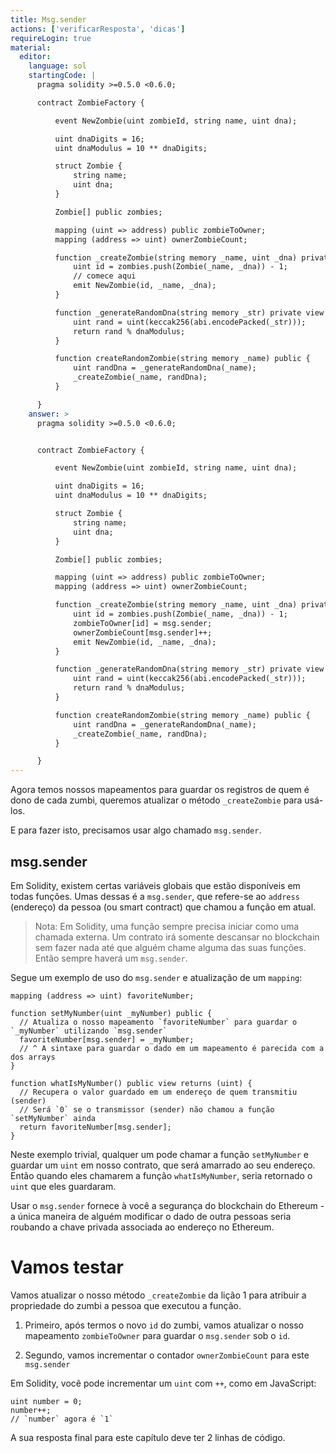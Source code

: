 ```yaml
---
title: Msg.sender
actions: ['verificarResposta', 'dicas']
requireLogin: true
material:
  editor:
    language: sol
    startingCode: |
      pragma solidity >=0.5.0 <0.6.0;

      contract ZombieFactory {

          event NewZombie(uint zombieId, string name, uint dna);

          uint dnaDigits = 16;
          uint dnaModulus = 10 ** dnaDigits;

          struct Zombie {
              string name;
              uint dna;
          }

          Zombie[] public zombies;

          mapping (uint => address) public zombieToOwner;
          mapping (address => uint) ownerZombieCount;

          function _createZombie(string memory _name, uint _dna) private {
              uint id = zombies.push(Zombie(_name, _dna)) - 1;
              // comece aqui
              emit NewZombie(id, _name, _dna);
          }

          function _generateRandomDna(string memory _str) private view returns (uint) {
              uint rand = uint(keccak256(abi.encodePacked(_str)));
              return rand % dnaModulus;
          }

          function createRandomZombie(string memory _name) public {
              uint randDna = _generateRandomDna(_name);
              _createZombie(_name, randDna);
          }

      }
    answer: >
      pragma solidity >=0.5.0 <0.6.0;


      contract ZombieFactory {

          event NewZombie(uint zombieId, string name, uint dna);

          uint dnaDigits = 16;
          uint dnaModulus = 10 ** dnaDigits;

          struct Zombie {
              string name;
              uint dna;
          }

          Zombie[] public zombies;

          mapping (uint => address) public zombieToOwner;
          mapping (address => uint) ownerZombieCount;

          function _createZombie(string memory _name, uint _dna) private {
              uint id = zombies.push(Zombie(_name, _dna)) - 1;
              zombieToOwner[id] = msg.sender;
              ownerZombieCount[msg.sender]++;
              emit NewZombie(id, _name, _dna);
          }

          function _generateRandomDna(string memory _str) private view returns (uint) {
              uint rand = uint(keccak256(abi.encodePacked(_str)));
              return rand % dnaModulus;
          }

          function createRandomZombie(string memory _name) public {
              uint randDna = _generateRandomDna(_name);
              _createZombie(_name, randDna);
          }

      }
---
```


Agora temos nossos mapeamentos para guardar os registros de quem é dono de cada zumbi, queremos atualizar o método `_createZombie` para usá-los.

E para fazer isto, precisamos usar algo chamado `msg.sender`.

## msg.sender

Em Solidity, existem certas variáveis globais que estão disponíveis em todas funções. Umas dessas é a `msg.sender`, que refere-se ao `address` (endereço) da pessoa (ou smart contract) que chamou a função em atual.

> Nota: Em Solidity, uma função sempre precisa iniciar como uma chamada externa. Um contrato irá somente descansar no blockchain sem fazer nada até que alguém chame alguma das suas funções. Então sempre haverá um `msg.sender`.

Segue um exemplo de uso do `msg.sender` e atualização de um `mapping`:

```
mapping (address => uint) favoriteNumber;

function setMyNumber(uint _myNumber) public {
  // Atualiza o nosso mapeamento `favoriteNumber` para guardar o `_myNumber` utilizando `msg.sender`
  favoriteNumber[msg.sender] = _myNumber;
  // ^ A sintaxe para guardar o dado em um mapeamento é parecida com a dos arrays
}

function whatIsMyNumber() public view returns (uint) {
  // Recupera o valor guardado em um endereço de quem transmitiu (sender)
  // Será `0` se o transmissor (sender) não chamou a função `setMyNumber` ainda
  return favoriteNumber[msg.sender];
}
```

Neste exemplo trivial, qualquer um pode chamar a função `setMyNumber` e guardar um `uint` em nosso contrato, que será amarrado ao seu endereço. Então quando eles chamarem a função `whatIsMyNumber`, seria retornado o `uint` que eles guardaram.

Usar o `msg.sender` fornece à você a segurança do blockchain do Ethereum - a única maneira de alguém modificar o dado de outra pessoas seria roubando a chave privada associada ao endereço no Ethereum.

# Vamos testar

Vamos atualizar o nosso método `_createZombie` da lição 1 para atribuir a propriedade do zumbi a pessoa que executou a função.

1. Primeiro, após termos o novo `id` do zumbi, vamos atualizar o nosso mapeamento `zombieToOwner` para guardar o `msg.sender` sob o `id`.

2. Segundo, vamos incrementar o contador `ownerZombieCount` para este `msg.sender`

Em Solidity, você pode incrementar um `uint` com `++`, como em JavaScript:

```
uint number = 0;
number++;
// `number` agora é `1`
```

A sua resposta final para este capítulo deve ter 2 linhas de código.
